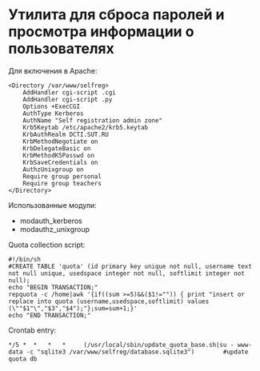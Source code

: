 # Утилита для сброса паролей и просмотра информации о пользователях

Для включения в Apache:

```
<Directory /var/www/selfreg>
    AddHandler cgi-script .cgi
    AddHandler cgi-script .py
    Options +ExecCGI
    AuthType Kerberos
    AuthName "Self registration admin zone"
    Krb5Keytab /etc/apache2/krb5.keytab
    KrbAuthRealm DCTI.SUT.RU
    KrbMethodNegotiate on
    KrbDelegateBasic on
    KrbMethodK5Passwd on
    KrbSaveCredentials on
    AuthzUnixgroup on
    Require group personal
    Require group teachers
</Directory>
```

Использованные модули:
 * modauth_kerberos
 * modauthz_unixgroup

Quota collection script:

```
#!/bin/sh
#CREATE TABLE 'quota' (id primary key unique not null, username text not null unique, usedspace integer not null, softlimit integer not null);
echo "BEGIN TRANSACTION;"
repquota -c /home|awk '{if((sum >=5)&&($1!="")) { print "insert or replace into quota (username,usedspace,softlimit) values (\""$1"\","$3","$4");"};sum=sum+1;}'
echo "END TRANSACTION;"
```

Crontab entry:

```
*/5 *  *   *   *     (/usr/local/sbin/update_quota_base.sh|su - www-data -c "sqlite3 /var/www/selfreg/database.sqlite3")        #update quota db
```
